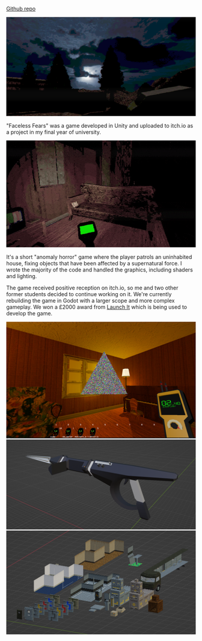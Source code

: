 [Github repo](https://github.com/ethobat/commercial-games-project)

![](ff-unity-sky.png)

"Faceless Fears" was a game developed in Unity and uploaded to itch.io as a project in my final year of university.

![](ff-unity-demo.gif)

It's a short "anomaly horror" game where the player patrols an uninhabited house, fixing objects that have been affected by a supernatural force. I wrote the majority of the code and handled the graphics, including shaders and lighting.

The game received positive reception on itch.io, so me and two other former students decided to continue working on it. We're currently rebuilding the game in Godot with a larger scope and more complex gameplay. We won a £2000 award from [Launch It](https://www.launchit.org.uk/) which is being used to develop the game.

![](ff-godot-pyramid.png)
![](ff-godot-spacegun.png)
![](ff-godot-levelparts.png)